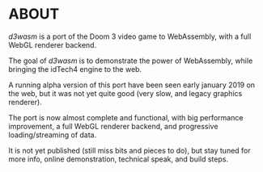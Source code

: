 # ABOUT

_d3wasm_ is a port of the Doom 3 video game to WebAssembly, with a full WebGL renderer backend.

The goal of _d3wasm_ is to demonstrate the power of WebAssembly, while bringing the idTech4 engine to the web.

A running alpha version of this port have been seen early january 2019 on the web, but it was not yet quite good (very slow, and legacy graphics renderer).

The port is now almost complete and functional, with big performance improvement, a full WebGL renderer backend, and progressive loading/streaming of data.

It is not yet published (still miss bits and pieces to do), but stay tuned for more info, online demonstration, technical speak, and build steps.

